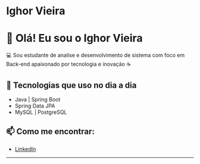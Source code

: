 # Ighor Vieira

# 👋 Olá! Eu sou o Ighor Vieira

💻 Sou estudante de analise e desenvolvimento de sistema com foco em Back-end apaixonado por tecnologia e inovação ☕

## 🚀 Tecnologias que uso no dia a dia
- Java | Spring Boot
- Spring Data JPA
- MySQL | PostgreSQL

## 📫 Como me encontrar:
- [LinkedIn](https://www.linkedin.com/in/ighor-vieira-baccarin/)

---


